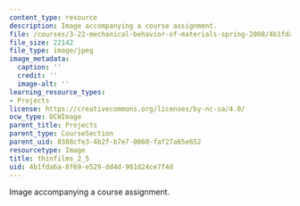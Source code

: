 ```yaml
---
content_type: resource
description: Image accompanying a course assignment.
file: /courses/3-22-mechanical-behavior-of-materials-spring-2008/4b1fda6a8f69e529dd4d901d24ce7f4d_thinfilms_2_5.jpg
file_size: 22142
file_type: image/jpeg
image_metadata:
  caption: ''
  credit: ''
  image-alt: ''
learning_resource_types:
- Projects
license: https://creativecommons.org/licenses/by-nc-sa/4.0/
ocw_type: OCWImage
parent_title: Projects
parent_type: CourseSection
parent_uid: 8388cfe3-4b2f-b7e7-0060-faf27a65e652
resourcetype: Image
title: thinfilms_2_5
uid: 4b1fda6a-8f69-e529-dd4d-901d24ce7f4d
---
```

Image accompanying a course assignment.